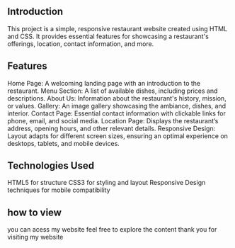 ## Introduction
This project is a simple, responsive restaurant website created using HTML and CSS. It provides essential features for showcasing a restaurant's offerings, location, contact information, and more.

## Features
Home Page: A welcoming landing page with an introduction to the restaurant.
Menu Section: A list of available dishes, including prices and descriptions.
About Us: Information about the restaurant's history, mission, or values.
Gallery: An image gallery showcasing the ambiance, dishes, and interior.
Contact Page: Essential contact information with clickable links for phone, email, and social media.
Location Page: Displays the restaurant’s address, opening hours, and other relevant details.
Responsive Design: Layout adapts for different screen sizes, ensuring an optimal experience on desktops, tablets, and mobile devices.
## Technologies Used
HTML5 for structure
CSS3 for styling and layout
Responsive Design techniques for mobile compatibility
## how to view
you can acess my website feel free to explore the content 
thank you for visiting my website
